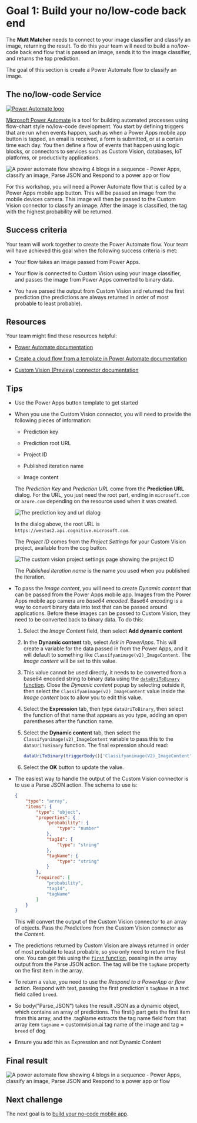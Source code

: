 # Goal 1: Build your no/low-code back end

The **Mutt Matcher** needs to connect to your image classifier and classify an image, returning the result. To do this your team will need to build a no/low-code back end flow that is passed an image, sends it to the image classifier, and returns the top prediction.

The goal of this section is create a Power Automate flow to classify an image.

## The no/low-code Service

[![Power Automate logo](./media/power-automate-logo.png)](https://flow.microsoft.com/?WT.mc_id=academic-39324-jabenn)

[Microsoft Power Automate](https://flow.microsoft.com/?WT.mc_id=academic-39324-jabenn) is a tool for building automated processes using flow-chart style no/low-code development. You start by defining triggers that are run when events happen, such as when a Power Apps mobile app button is tapped, an email is received, a form is submitted, or at a certain time each day. You then define a flow of events that happen using logic blocks, or connectors to services such as Custom Vision, databases, IoT platforms, or productivity applications.

![A power automate flow showing 4 blogs in a sequence - Power Apps, classify an image, Parse JSON and Respond to a power app or flow](./media/power-automate-flow.png)

For this workshop, you will need a Power Automate flow that is called by a Power Apps mobile app button. This will be passed an image from the mobile devices camera. This image will then be passed to the Custom Vision connector to classify an image. After the image is classified, the tag with the highest probability will be returned.

## Success criteria

Your team will work together to create the Power Automate flow. Your team will have achieved this goal when the following success criteria is met:

- Your flow takes an image passed from Power Apps.

- Your flow is connected to Custom Vision using your image classifier, and passes the image from Power Apps converted to binary data.

- You have parsed the output from Custom Vision and returned the first prediction (the predictions are always returned in order of most probable to least probable).

## Resources

Your team might find these resources helpful:

- [Power Automate documentation](https://docs.microsoft.com/power-automate/?WT.mc_id=academic-39324-jabenn)

- [Create a cloud flow from a template in Power Automate documentation](https://docs.microsoft.com/power-automate/get-started-logic-template?WT.mc_id=academic-39324-jabenn#add-a-device)

- [Custom Vision (Preview) connector documentation](https://docs.microsoft.com/connectors/cognitiveservicescustomvision/?WT.mc_id=academic-39324-jabenn)

## Tips

- Use the Power Apps button template to get started

- When you use the Custom Vision connector, you will need to provide the following pieces of information:

  - Prediction key

  - Prediction root URL

  - Project ID

  - Published iteration name

  - Image content
  
  The *Prediction Key* and *Prediction URL* come from the **Prediction URL** dialog. For the URL, you just need the root part, ending in `microsoft.com` or `azure.com` depending on the resource used when it was created.

  ![The prediction key and url dialog](./media/prediction-key-url-root.png)

  In the dialog above, the root URL is `https://westus2.api.cognitive.microsoft.com`.

  The *Project ID* comes from the *Project Settings* for your Custom Vision project, available from the cog button.

  ![The custom vision project settings page showing the project ID](./media/custom-vision-project-settings.png)

  The *Published iteration name* is the name you used when you published the iteration.

- To pass the *Image content*, you will need to create *Dynamic content* that can be passed from the Power Apps mobile app. Images from the Power Apps mobile app camera are *base64 encoded*. Base64 encoding is a way to convert binary data into text that can be passed around applications. Before these images can be passed to Custom Vision, they need to be converted back to binary data. To do this:

    1. Select the *Image Content* field, then select **Add dynamic content**

    1. In the **Dynamic content** tab, select *Ask in PowerApps*. This will create a variable for the data passed in from the Power Apps, and it will default to something like `Classifyanimage(v2)_ImageContent`. The *Image content* will be set to this value.

    1. This value cannot be used directly, it needs to be converted from a base64 encoded string to binary data using the [`dataUriToBinary` function](https://docs.microsoft.com/azure/logic-apps/workflow-definition-language-functions-reference?WT.mc_id=academic-39324-jabenn#dataUriToBinary). Close the *Dynamic content* popup by selecting outside it, then select the `Classifyanimage(v2)_ImageContent` value inside the *Image content* box to allow you to edit this value.

    1. Select the **Expression** tab, then type `dataUriToBinary`, then select the function of that name that appears as you type, adding an open parentheses after the function name.

    1. Select the **Dynamic content** tab, then select the `Classifyanimage(v2)_ImageContent` variable to pass this to the `dataUriToBinary` function. The final expression should read:

        ```javascript
        dataUriToBinary(triggerBody()['Classifyanimage(V2)_ImageContent'])
        ```

    1. Select the **OK** button to update the value.

- The easiest way to handle the output of the Custom Vision connector is to use a Parse JSON action. The schema to use is:

    ```json
    {
        "type": "array",
        "items": {
            "type": "object",
            "properties": {
                "probability": {
                    "type": "number"
                },
                "tagId": {
                    "type": "string"
                },
                "tagName": {
                    "type": "string"
                }
            },
            "required": [
                "probability",
                "tagId",
                "tagName"
            ]
        }
    }
    ```

    This will convert the output of the Custom Vision connector to an array of objects. Pass the *Predictions* from the Custom Vision connector as the *Content*.

- The predictions returned by Custom Vision are always returned in order of most probable to least probable, so you only need to return the first one. You can get this using the [`first` function](https://docs.microsoft.com/azure/logic-apps/workflow-definition-language-functions-reference?WT.mc_id=academic-39324-jabenn#first), passing in the array output from the Parse JSON action. The tag will be the `tagName` property on the first item in the array.

- To return a value, you need to use the *Respond to a PowerApp or flow* action. Respond with text, passing the first prediction's `tagName` in a text field called `breed`.

- So body("Parse_JSON") takes the result JSON as a dynamic object, which contains an array of predictions. The first() part gets the first item from this array, and the .tagName extracts the tag name field from that array item `tagname` = customvision.ai tag name of the image and tag = `breed` of dog

- Ensure you add this as Expression and not Dynamic Content

## Final result

![A power automate flow showing 4 blogs in a sequence - Power Apps, classify an image, Parse JSON and Respond to a power app or flow](./media/power-automate-flow.png)

## Next challenge

The next goal is to [build your no-code mobile app](mobile-app.md).
